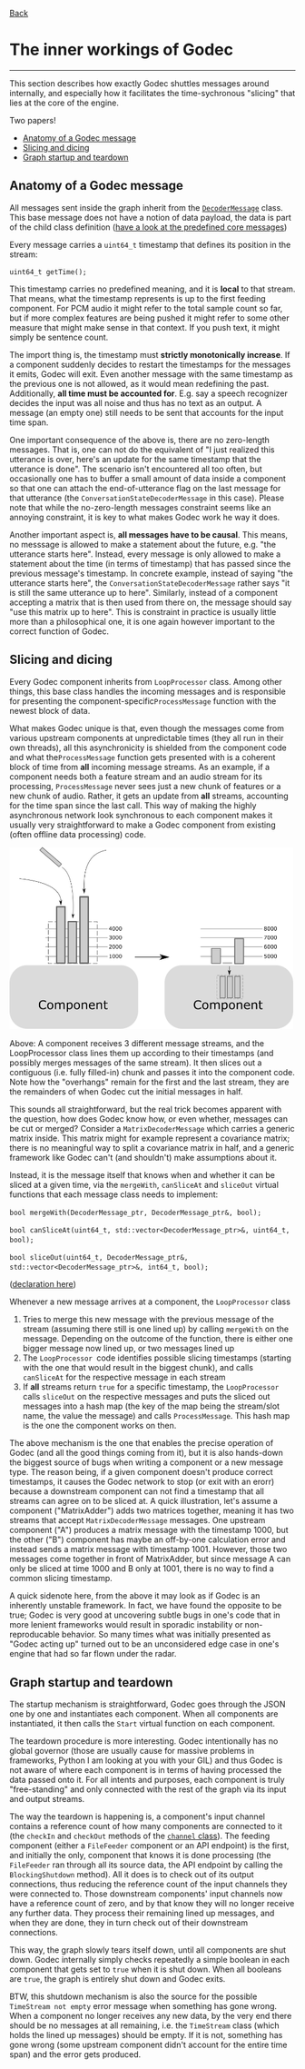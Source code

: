 [Back](../README.md)  

# The inner workings of Godec
-----------------

This section describes how exactly Godec shuttles messages around internally, and especially how it facilitates the time-sychronous "slicing" that lies at the core of the engine.

Two papers!

- [Anatomy of a Godec message](#Anatomy-of-a-Godec-message)  
- [Slicing and dicing](#Slicing-and-dicing)  
- [Graph startup and teardown](#Graph-startup-and-teardown)  

## Anatomy of a Godec message

All messages sent inside the graph inherit from the [`DecoderMessage`](../src/include/godec/ChannelMessenger.h) class. This base message does not have a notion of data payload, the data is part of the child class definition ([have a look at the predefined core messages](../src/core_components/GodecMessages.h))

Every message carries a `uint64_t` timestamp that defines its position in the stream:

    uint64_t getTime();

This timestamp carries no predefined meaning, and it is **local** to that stream. That means, what the timestamp represents is up to the first feeding component. For PCM audio it might refer to the total sample count so far, but if more complex features are being pushed it might refer to some other measure that might make sense in that context. If you push text, it might simply be sentence count.

The import thing is, the timestamp must **strictly monotonically increase**. If a component suddenly decides to restart the timestamps for the messages it emits, Godec will exit. Even another message with the same timestamp as the previous one is not allowed, as it would mean redefining the past. Additionally, **all time must be accounted for**. E.g. say a speech recognizer decides the input was all noise and thus has no text as an output. A message (an empty one) still needs to be sent that accounts for the input time span.

One important consequence of the above is, there are no zero-length messages. That is, one can not do the equivalent of "I just realized this utterance is over, here's an update for the same timestamp that the utterance is done". The scenario isn't encountered all too often, but occasionally one has to buffer a small amount of data inside a component so that one can attach the end-of-utterance flag on the last message for that utterance (the `ConversationStateDecoderMessage` in this case). Please note that while the no-zero-length messages constraint seems like an annoying constraint, it is key to what makes Godec work he way it does. 

Another important aspect is, **all messages have to be causal**. This means, no messsage is allowed to make a statement about the future, e.g. "the utterance starts here". Instead, every message is only allowed to make a statement about the time (in terms of timestamp) that has passed since the previous message's timestamp. In concrete example, instead of saying "the utterance starts here", the `ConversationStateDecoderMessage` rather says "it is still the same utterance up to here". Similarly, instead of a component accepting a matrix that is then used from there on, the message should say "use this matrix up to here". This is constraint in practice is usually little more than a philosophical one, it is one again however important to the correct function of Godec.



## Slicing and dicing

Every Godec component inherits from `LoopProcessor` class. Among other things, this base class handles the incoming messages and is responsible for presenting the component-specific`ProcessMessage` function with the newest block of data.

What makes Godec unique is that, even though the messages come from various upstream components at unpredictable times (they all run in their own threads), all this asynchronicity is shielded from the component code and what the`ProcessMessage` function gets presented with is a coherent block of time from **all** incoming message streams. As an example, if a component needs both a feature stream and an audio stream for its processing, `ProcessMessage` never sees just a new chunk of features or a new chunk of audio. Rather, it gets an update from **all** streams, accounting for the time span since the last call. This way of making the highly asynchronous network look synchronous to each component makes it usually very straightforward to make a Godec component from existing (often offline data processing) code. 



<img src="merge_slice.png" width="500"/>

Above: A component receives 3 different message streams, and the LoopProcessor class lines them up according to their timestamps (and possibly merges messages of the same stream). It then slices out a contiguous (i.e. fully filled-in) chunk and passes it into the component code. Note how the "overhangs" remain for the first and the last stream, they are the remainders of when Godec cut the initial messages in half.



This sounds all straightforward, but the real trick becomes apparent with the question, how does Godec know how, or even whether, messages can be cut or merged? Consider a `MatrixDecoderMessage` which carries a generic matrix inside. This matrix might for example represent a covariance matrix; there is no meaningful way to split a covariance matrix in half, and a generic framework like Godec can't (and shouldn't) make assumptions about it.

Instead, it is the message itself that knows when and whether it can be sliced at a given time, via the `mergeWith`, `canSliceAt` and `sliceOut` virtual functions that each message class needs to implement:



`bool mergeWith(DecoderMessage_ptr, DecoderMessage_ptr&, bool);`

`bool canSliceAt(uint64_t, std::vector<DecoderMessage_ptr>&, uint64_t, bool);`

`bool sliceOut(uint64_t, DecoderMessage_ptr&, std::vector<DecoderMessage_ptr>&, int64_t, bool);`

([declaration here](../src/core_components/GodecMessages.h))

  

Whenever a new message arrives at a component, the `LoopProcessor` class 

1. Tries to merge this new message with the previous message of the stream (assuming there still is one lined up) by calling `mergeWith` on the message. Depending on the outcome of the function, there is either one bigger message now lined up, or two messages lined up
2. The `LoopProcessor `code identifies possible slicing timestamps (starting with the one that would result in the biggest chunk), and calls `canSliceAt` for the respective message in each stream
3. If **all** streams return `true` for a specific timestamp, the `LoopProcessor` calls `sliceOut` on the respective messages and puts the sliced out messages into a hash map (the key of the map being the stream/slot name, the value the message) and calls `ProcessMessage`. This hash map is the one the component works on then.



The above mechanism is the one that enables the precise operation of Godec (and all the good things coming from it), but it is also hands-down the biggest source of bugs when writing a component or a new message type. The reason being, if a given component doesn't produce correct timestamps, it causes the Godec network to stop (or exit with an erorr) because a downstream component can not find a timestamp that all streams can agree on to be sliced at. A quick illustration, let's assume a component ("MatrixAdder") adds two matrices together, meaning it has two streams that accept `MatrixDecoderMessage` messages. One upstream component ("A") produces a matrix message with the timestamp 1000, but the other ("B") component has maybe an off-by-one calculation error and instead sends a matrix message with timestamp 1001. However, those two messages come together in front of MatrixAdder, but since message A can only be sliced at time 1000 and B only at 1001, there is no way to find a common slicing timestamp.

A quick sidenote here, from the above it may look as if Godec is an inherently unstable framework. In fact, we have found the opposite to be true; Godec is very good at uncovering subtle bugs in one's code that in more lenient frameworks would result in sporadic instability or non-reproducable behavior. So many times what was initially presented as "Godec acting up" turned out to be an unconsidered edge case in one's engine that had so far flown under the radar.



## Graph startup and teardown

The startup mechanism is straightforward, Godec goes through the JSON one by one and instantiates each component. When all components are instantiated, it then calls the `Start` virtual function on each component.

The teardown procedure is more interesting. Godec intentionally has no global governor (those are usually cause for massive problems in frameworks, Python I am looking at you with your GIL) and thus Godec is not aware of where each component is in terms of having processed the data passed onto it. For all intents and purposes, each component is truly "free-standing" and only connected with the rest of the graph via its input and output streams.

The way the teardown is happening is, a component's input channel contains a reference count of how many components are connected to it (the `checkIn` and `checkOut` methods of the [`channel` class](../src/core_components/channel.h)). The feeding component (either a `FileFeeder` component or an API endpoint) is the first, and initially the only, component that knows it is done processing (the `FileFeeder` ran through all its source data, the API endpoint by calling the `BlockingShutdown` method). All it does is to check out of its output connections, thus reducing the reference count of the input channels they were connected to. Those downstream components' input channels now have a reference count of zero, and by that know they will no longer receive any further data. They process their remaining lined up messages, and when they are done, they in turn check out of their downstream connections.

This way, the graph slowly tears itself down, until all components are shut down. Godec internally simply checks repeatedly a simple boolean in each component that gets set to `true` when it is shut down. When all booleans are `true`, the graph is entirely shut down and Godec exits.

BTW, this shutdown mechanism is also the source for the possible `TimeStream not empty` error message when something has gone wrong. When a component no longer receives any new data, by the very end there should be no messages at all remaining, i.e. the `TimeStream` class (which holds the lined up messages) should be empty. If it is not, something has gone wrong (some upstream component didn't account for the entire time span) and the error gets produced.